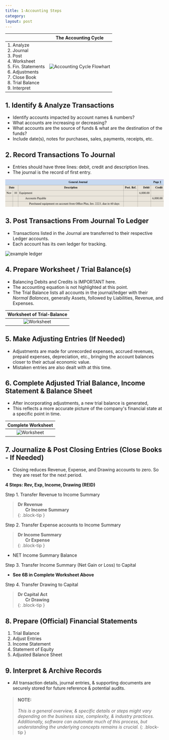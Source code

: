```yaml
---
title: 1-Accounting Steps
category: 
layout: post
---
```


||The Accounting Cycle|
|:-|:-:|
|1. Analyze<br>2. Journal<br>3. Post<br>4. Worksheet<br>5. Fin. Statements<br>6. Adjustments<br>7. Close Book<br>8. Trial Balance<br>9. Interpret|![Accounting Cycle Flowhart](/bookkeeping/assets/mc-graw-accounting-course/images/cir.act.cycle.85.png)|

## 1. Identify & Analyze Transactions

- Identify accounts impacted by account names & numbers?  
- What accounts are increasing or decreasing?  
- What accounts are the source of funds & what are the destination of the funds?  
- Include date(s), notes for purchases, sales, payments, receipts, etc.  

## 2. Record Transactions To Journal

- Entries should have three lines: debit, credit and description lines.  
- The journal is the record of first entry.  

![example journal entry](/assets/mc-graw-accounting-course/images/example.journal.entry.png)

## 3. Post Transactions From Journal To Ledger  

- Transactions listed in the Journal are transferred to their respective Ledger accounts.
- Each account has its own ledger for tracking.

![example ledger](/bookkeeping/assets/misc/post.2.ledger.jpg)

## 4. Prepare Worksheet / Trial Balance(s)

- Balancing Debits and Credits is IMPORTANT here.
- The accounting equation is not highlighted at this point.
- The Trial Balance lists all accounts in the journal/ledger with their *Normal Balances*, generally Assets, followed by Liabilities, Revenue, and Expenses.

|Worksheet of Trial-Balance|
|:-:|
|![Worksheet](/bookkeeping/assets/mc-graw-accounting-course/images/fig5.8f.preparation.of.bs.w.Circles.png)|

## 5. Make Adjusting Entries (If Needed)

- Adjustments are made for unrecorded expenses, accrued revenues, prepaid expenses, depreciation, etc., bringing the account balances closer to their actual economic value.
- Mistaken entries are also dealt with at this time.

## 6. Complete Adjusted Trial Balance, Income Statement & Balance Sheet

- After incorporating adjustments, a new trial balance is generated,
- This reflects a more accurate picture of the company's financial state at a specific point in time.

|Complete Worksheet|
|:-:|
|![Worksheet](/bookkeeping/assets/mc-graw-accounting-course/images/fig5.8f.preparation.of.bs.w.Circles.png)|

## 7. Journalize & Post Closing Entries (Close Books - If Needed)

- Closing reduces Revenue, Expense, and Drawing accounts to zero. So they are reset for the next period.

**4 Steps: Rev, Exp, Income, Drawing (REID)**

Step 1. Transfer Revenue to Income Summary  

> **Dr Revenue**  
> &nbsp;&nbsp;&nbsp;&nbsp;&nbsp; **Cr Income Summary**  
{: .block-tip }

Step 2. Transfer Expense accounts to Income Summary

> **Dr Income Summary**  
> &nbsp;&nbsp;&nbsp;&nbsp;&nbsp; **Cr Expense**  
{: .block-tip } 

- NET Income Summary Balance  

Step 3. Transfer Income Summary (Net Gain or Loss) to Capital

- **See 6B in Complete Worksheet Above**

Step 4. Transfer Drawing to Capital

> **Dr Capital Act**  
> &nbsp;&nbsp;&nbsp;&nbsp;&nbsp; **Cr Drawing**  
{: .block-tip }


## 8. Prepare (Official) Financial Statements

1. Trial Balance
2. Adjust Entries
3. Income Statement
4. Statement of Equity
5. Adjusted Balance Sheet


## 9. Interpret & Archive Records

- All transaction details, journal entries, & supporting documents are securely stored for future reference & potential audits.

> #### NOTE: 
> *This is a general overview, & specific details or steps might vary depending on the business size, complexity, & industry practices. Additionally, software can automate much of this process, but understanding the underlying concepts remains is crucial.*
{: .block-tip }
